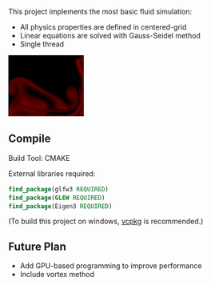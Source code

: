 This project implements the most basic fluid simulation:

- All physics properties are defined in centered-grid
- Linear equations are solved with Gauss-Seidel method
- Single thread

![thumbnail](thumbnail.png)

## Compile

Build Tool: CMAKE

External libraries required:

```cmake
find_package(glfw3 REQUIRED)
find_package(GLEW REQUIRED)
find_package(Eigen3 REQUIRED)
```

(To build this project on windows, [vcpkg](https://github.com/Microsoft/vcpkg) is recommended.)

## Future Plan

- Add GPU-based programming to improve performance
- Include vortex method


